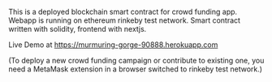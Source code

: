 This is a deployed blockchain smart contract for crowd funding app. Webapp is running on ethereum rinkeby test network.
Smart contract written with solidity, frontend with nextjs.

Live Demo at https://murmuring-gorge-90888.herokuapp.com

(To deploy a new crowd funding campaign or contribute to existing one, you need a MetaMask extension in a browser switched to rinkeby test network.)
